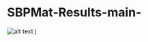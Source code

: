 # SBPMat-Results-main-

![alt text](https://github.com/wellingtonluiztj/SBPMat-Results-main-/to/System.png)
j
